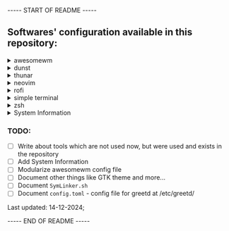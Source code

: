 ----- START OF README -----



## Softwares' configuration available in this repository:
<details>
<summary>awesomewm</summary>

[**awesomewm**](https://awesomewm.org/) is a highly configurable and fast tiling window manager. Configuration is done via **lua** language.

Using slightly modified **vertex** theme from [here](https://github.com/lcpz/awesome-copycats) with some awesome keybindings.
</details>

<details>
<summary>dunst</summary>

[**dunst**](https://dunst-project.org/) is a lightweight and customizable notification daemon.

Configured to look simple and neat.

</details>

<details>
<summary>thunar</summary>

[**thunar**](https://docs.xfce.org/xfce/thunar/start) is a modern file manager, designed for the Xfce Desktop Environment but works fine on every wm I tried.

Custom actions:
- **Create Archive**:
    Create an archive in 7z format
- **Extract Archive**:
    Extract archive(s)
- **Create Archive(zip)**:
    Create an archive in zip format
- **Extract to**:
    Extract the archive to its own folder

</details>

<details>
<summary>neovim</summary>
    
[**neovim**](https://neovim.io) is a hyperextensible **Vim-based** text editor. This is the solution I prefer for writing and managing all my code and configuration files. Even this README is written using neovim.

> 📝 Note: Auto-completion is disabled by default, enable it via <kbd>&lt;leader&gt;nt</kbd>

Plugins:
- **lazy.nvim**:
    For managing plugins
- **catppuccin**:
    For theming
- **cmp-nvim-lsp**:
    nvim-cmp source for built-in LSP client
- **Comment.nvim**:
    For quickly commenting code
- **mason.nvim**:
    For managing LSP servers. DAP, linters and formatters can also be managed through this
- **mason-lspconfig.nvim**:
    Extension to mason.nvim for lspconfig
- **nvim-autopairs**:
    For automatically pairing brackets, braces, quotes and more
- **nvim-cmp**:
    For autocomplete
- **nvim-colorizer**:
    For coloring hex-codes and more
- **nvim-lspconfig**:
    For managing LSP servers easily
- **nvim-treesitter**:
    For syntax highlighting
- **plenary.nvim**:
    Dependency for many cool plugins
- **telescope.nvim**:
    For jumping from one place to another easily
- **telescope-undo.nvim**:
    For good undo-ing integrated with telescope.nvim

</details>

<details>
<summary>rofi</summary>

**rofi** is used as application launcher, and so much more.

Using theme designed by [adi1090x](https://github.com/adi1090x/rofi) with some modifications. And dracula.rasi.

Required by several scripts too.

</details>

<details>
<summary>simple terminal</summary>

**simple terminal** is a simple terminal implementation for X. It does what a terminal should do. It is written in C, and can be extended by patches. Several patches are applied and I do not remember all of them to list here.

</details>

<details>
<summary>zsh</summary>

**zsh** or **Z shell** is used as an alternative to bash. It offers some awesome features. **prezto** framework is used for managing zsh configuration. Current theme is **kylewest**.

Several helpful aliases and so much more is set in `zshrc`.

</details>

<details>
<summary>System Information</summary>

TODO

</details>

### TODO:
- [ ] Write about tools which are not used now, but were used and exists in the repository
- [ ] Add System Information
- [ ] Modularize awesomewm config file
- [ ] Document other things like GTK theme and more...
- [ ] Document `SymLinker.sh`
- [ ] Document `config.toml` - config file for greetd at /etc/greetd/

Last updated: 14-12-2024;



----- END OF README -----
